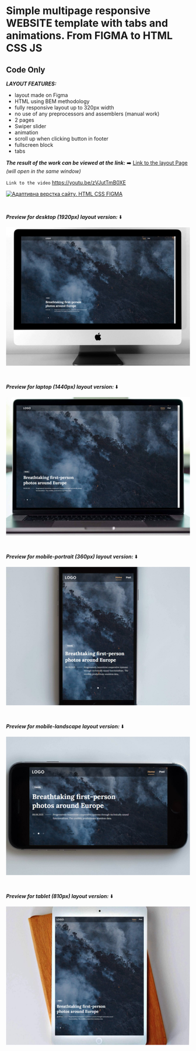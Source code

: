 # Simple multipage responsive WEBSITE template with tabs and animations. From FIGMA to HTML CSS JS<br>

## Code Only <br>

**_LAYOUT FEATURES:_**

- layout made on Figma
- HTML using BEM methodology
- fully responsive layout up to 320px width
- no use of any preprocessors and assemblers (manual work)
- 2 pages
- Swiper slider
- animation
- scroll up when clicking button in footer
- fullscreen block
- tabs

**_The result of the work can be viewed at the link:_** ➡️
[Link to the layout Page](https://pavlo-orhunov.github.io/Minimal-Blog/)
_(will open in the same window)_

`Link to the video`
https://youtu.be/zVJutTmB0XE

[![Адаптивна верстка сайту. HTML CSS FIGMA](https://img.youtube.com/vi/zVJutTmB0XE/hqdefault.jpg "Адаптивна верстка сайту з нуля. HTML CSS FIGMA")](https://youtu.be/zVJutTmB0XE)

<br>

**_Preview for desktop (1920px) layout version:_** ⬇️

![Desktop version preview](https://github.com/Pavlo-Orhunov/Minimal-Blog/blob/master/img/desktop.jpg "Desktop version preview")


<br>

**_Preview for laptop (1440px) layout version:_** ⬇️

![Laptop version preview](https://github.com/Pavlo-Orhunov/Minimal-Blog/blob/master/img/laptop.jpg "Laptop version preview")

<br>

**_Preview for mobile-portrait (360px) layout version:_** ⬇️

![Mobile version preview](https://github.com/Pavlo-Orhunov/Minimal-Blog/blob/master/img/mobile-p.jpg "Mobile-portrait version preview")

<br>

**_Preview for mobile-landscape layout version:_** ⬇️

![Mobile version preview](https://github.com/Pavlo-Orhunov/Minimal-Blog/blob/master/img/mobile-l.jpg "Mobile-landscape version preview")

<br>

**_Preview for tablet (810px) layout version:_** ⬇️

![Tablet version preview](https://github.com/Pavlo-Orhunov/Minimal-Blog/blob/master/img/tablet.jpg "Tablet version preview")


